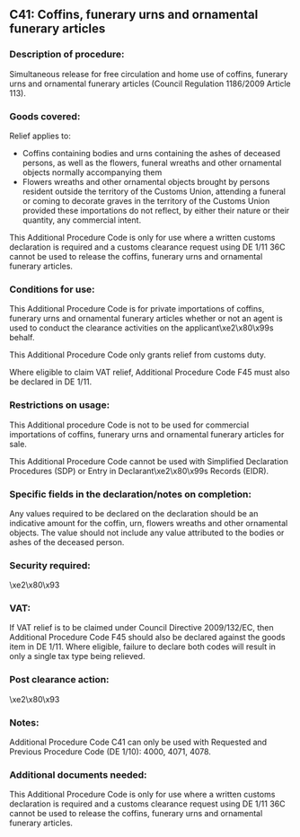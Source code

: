 C41: Coffins, funerary urns and ornamental funerary articles
------------------------------------------------------------

### Description of procedure:

Simultaneous release for free circulation and home use of coffins, funerary urns and ornamental funerary articles (Council Regulation 1186/2009 Article 113).

### Goods covered:

Relief applies to:

 * Coffins containing bodies and urns containing the ashes of deceased persons, as well as the flowers, funeral wreaths and other ornamental objects normally accompanying them
 * Flowers wreaths and other ornamental objects brought by persons resident outside the territory of the Customs Union, attending a funeral or coming to decorate graves in the territory of the Customs Union provided these importations do not reflect, by either their nature or their quantity, any commercial intent.

This Additional Procedure Code is only for use where a written customs declaration is required and a customs clearance request using DE 1/11 36C cannot be used to release the coffins, funerary urns and ornamental funerary articles.

### Conditions for use:

This Additional Procedure Code is for private importations of coffins, funerary urns and ornamental funerary articles whether or not an agent is used to conduct the clearance activities on the applicant\xe2\x80\x99s behalf.

This Additional Procedure Code only grants relief from customs duty.

Where eligible to claim VAT relief, Additional Procedure Code F45 must also be declared in DE 1/11.

### Restrictions on usage:

This Additional procedure Code is not to be used for commercial importations of coffins, funerary urns and ornamental funerary articles for sale.

This Additional Procedure Code cannot be used with Simplified Declaration Procedures (SDP) or Entry in Declarant\xe2\x80\x99s Records (EIDR).

### Specific fields in the declaration/notes on completion:

Any values required to be declared on the declaration should be an indicative amount for the coffin, urn, flowers wreaths and other ornamental objects. The value should not include any value attributed to the bodies or ashes of the deceased person.

### Security required:

\xe2\x80\x93

### VAT:

If VAT relief is to be claimed under Council Directive 2009/132/EC, then Additional Procedure Code F45 should also be declared against the goods item in DE 1/11. Where eligible, failure to declare both codes will result in only a single tax type being relieved.

### Post clearance action:

\xe2\x80\x93

### Notes:

Additional Procedure Code C41 can only be used with Requested and Previous Procedure Code (DE 1/10): 4000, 4071, 4078.

### Additional documents needed:

This Additional Procedure Code is only for use where a written customs declaration is required and a customs clearance request using DE 1/11 36C cannot be used to release the coffins, funerary urns and ornamental funerary articles.

